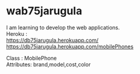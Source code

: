 # wab75jarugula<br>
I am learning to develop the web applications.<br>
Heroku :<br>
<https://db75jarugula.herokuapp.com/><br>
<https://db75jarugula.herokuapp.com/mobilePhones><br>

Class : MobilePhone <br>
Attributes: brand,model,cost,color
